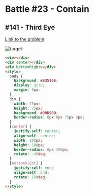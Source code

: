 # Battle #23 - Contain

## #141 - Third Eye

[Link to the problem](https://cssbattle.dev/play/141)

![target](https://cssbattle.dev/targets/141.png)


```html
<div></div>
<div center></div>
<div bottomRight></div>
<style>
  body {
    background: #E3516E;
    display: grid;
    margin: 0px;
  }
  div {
    width: 75px;
    height: 75px;
    background: #D9D9D9;
    border-radius: 0px 0px 75px 0px;
  }
  [center] {
    justify-self: center;
    align-self: center;
    width: 100px;
    height: 100px;
    border-radius: 0px 100px;
    rotate: -45deg;
  }
  [bottomRight] {
    justify-self: end;
    align-self: end;
    rotate: 180deg;
  }
</style>
```
